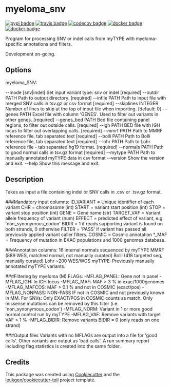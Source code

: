 # myeloma_snv

[![pypi badge][pypi_badge]][pypi_base]
[![travis badge][travis_badge]][travis_base]
[![codecov badge][codecov_badge]][codecov_base]
[![docker badge][docker_badge]][docker_base]
[![docker badge][automated_badge]][docker_base]

Program for processing SNV or indel calls from myTYPE with myeloma-specific annotations and filters.

Development on-going.

## Options

myeloma_SNV:

  --mode [snv|indel]   Set input variant type: snv or indel  [required]
  --outdir PATH        Path to output directory.  [required]
  --infile PATH        Path to input file with merged SNV calls in tsv.gz or
                       csv format  [required]
  --skiplines INTEGER  Number of lines to skip at the top of input file when
                       importing.  [default: 0]
  --genes PATH         Excel file with column 'GENES'. Used to filter out
                       variants in other genes.  [required]
  --genes_bed PATH     Bed file containing panel regions, to filter out
                       outside calls.  [required]
  --igh PATH           BED file with IGH locus to filter out overlapping
                       calls.  [required]
  --mmrf PATH          Path to MMRF reference file, tab separated text
                       [required]
  --bolli PATH         Path to Bolli reference file, tab separated text
                       [required]
  --lohr PATH          Path to Lohr reference file - tab separated hg19
                       format.  [required]
  --normals PATH       Path to good normal calls in tsv.gz format  [required]
  --mytype PATH        Path to manually annotated myTYPE data in csv format
  --version            Show the version and exit.
  --help               Show this message and exit.

## Description
Takes as input a file containing indel or SNV calls in .csv or .tsv.gz format.

###Mandatory input columns:
ID_VARIANT = Unique identifier of each variant
CHR = chromosome (int)
START = variant start position (int)
STOP = variant stop position (int)
GENE = Gene name (str)
TARGET_VAF = Variant allele frequency of variant (num)
EFFECT = predicted effect of variant, e.g. 'non_synonymous_codon'
BIDIR = 1 if reads supporting variant is found on both strands, 0 otherwise
FILTER = 'PASS' if variant has passed all previously applied variant caller filters.
COSMIC = Cosmic annotation
*_MAF = Frequency of mutation in EXAC populations and 1000 genomes database.

###Annotation columns:
16 internal normals sequenced by myTYPE
MMRF (889 WES, matched normal, not manually curated)
Bolli (418 targeted seq, manually curated)
Lohr ~200 WES/WGS
myTYPE: Previously manually annotated myTYPE variants.

###Filtering by myeloma (M) FLAGs:
-MFLAG_PANEL: Gene not in panel
-MFLAG_IGH: In IGH locus
-MFLAG_MAF: MAF > 3 % in exac/1000genomes
-MFLAG_MAFCOS: MAF > 0.1 % and not in COSMIC (exact/pos)
-MFLAG_NONPASS: NON-PASS IF not in COSMIC and not previously known in MM.
                For SNVs: Only EXACT/POS in COSMIC counts as match.
                          Only missense mutations can be removed by this filter (i.e. 'non_synonymous_codon')
-MFLAG_NORM: Variant in 1 or more good normal control run by myTYPE
-MFLAG_VAF: Remove variants with target VAF < 1 %
-MFLAG_BIDIR: Remove variants BIDIR = 0 (only reads on one strand)

###Output files
Variants with no MFLAGs are output into a file for 'good calls'. Other variants are output as 'bad calls'. A run summary report including flag statistics is created into the same folder. 

## Credits

This package was created using [Cookiecutter] and the
[leukgen/cookiecutter-toil] project template.

<!-- References -->
[singularity]: http://singularity.lbl.gov/
[docker2singularity]: https://github.com/singularityware/docker2singularity
[cookiecutter]: https://github.com/audreyr/cookiecutter
[leukgen/cookiecutter-toil]: https://github.com/leukgen/cookiecutter-toil
[`--batchSystem`]: http://toil.readthedocs.io/en/latest/developingWorkflows/batchSystem.html?highlight=BatchSystem

<!-- Badges -->
[docker_base]: https://hub.docker.com/r/evenrus/myeloma_snv
[docker_badge]: https://img.shields.io/docker/build/evenrus/myeloma_snv.svg
[automated_badge]: https://img.shields.io/docker/automated/leukgen/myeloma_snv.svg
[codecov_badge]: https://codecov.io/gh/evenrus/myeloma_snv/branch/master/graph/badge.svg
[codecov_base]: https://codecov.io/gh/evenrus/myeloma_snv
[pypi_badge]: https://img.shields.io/pypi/v/myeloma_snv.svg
[pypi_base]: https://pypi.python.org/pypi/myeloma_snv
[travis_badge]: https://img.shields.io/travis/evenrus/myeloma_snv.svg
[travis_base]: https://travis-ci.org/evenrus/myeloma_snv
